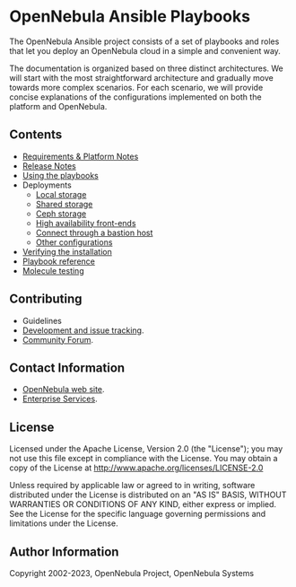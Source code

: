 # OpenNebula Ansible Playbooks

The OpenNebula Ansible project consists of a set of playbooks and roles that let you deploy an OpenNebula cloud in a simple and convenient way.

The documentation is organized based on three distinct architectures. We will start with the most straightforward architecture and gradually move towards more complex scenarios. For each scenario, we will provide concise explanations of the configurations implemented on both the platform and OpenNebula.

## Contents

* [Requirements & Platform Notes](../../wiki/sys_reqs)
* [Release Notes](https://github.com/OpenNebula/one-deploy/releases)
* [Using the playbooks](../../wiki/sys_use)
* Deployments
    * [Local storage](../../wiki/arch_single_local)
    * [Shared storage](../../wiki/arch_single_shared)
    * [Ceph storage](../../wiki/arch_single_ceph)
    * [High availability front-ends](../../wiki/arch_ha)
    * [Connect through a bastion host](../../wiki/arch_bastion)
    * [Other configurations](../../wiki/arch_other)
* [Verifying the installation](../../wiki/sys_verify)
* [Playbook reference](../../wiki/sys_reference)
* [Molecule testing](../../wiki/test_molecule)

## Contributing

* Guidelines
* [Development and issue tracking](https://github.com/OpenNebula/one-deploy/issues).
* [Community Forum](https://forum.opennebula.io).

## Contact Information

* [OpenNebula web site](https://opennebula.io).
* [Enterprise Services](https://opennebula.io/enterprise).
  
## License

Licensed under the Apache License, Version 2.0 (the "License"); you may not use this file except in compliance with the License. You may obtain a copy of the License at http://www.apache.org/licenses/LICENSE-2.0

Unless required by applicable law or agreed to in writing, software distributed under the License is distributed on an "AS IS" BASIS, WITHOUT WARRANTIES OR CONDITIONS OF ANY KIND, either express or implied. See the License for the specific language governing permissions and limitations under the License.

## Author Information

Copyright 2002-2023, OpenNebula Project, OpenNebula Systems
